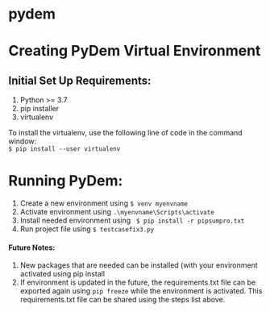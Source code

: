 # pydem
# Creating PyDem Virtual Environment

## Initial Set Up Requirements:

1. Python >= 3.7 <br>
2. pip installer <br>
3. virtualenv <br>


To install the virtualenv, use the following line of code in the command window: <br>
`$ pip install --user virtualenv`
	                                                                  

# Running PyDem:

1. Create a new environment using `$ venv myenvname`
2. Activate environment using `.\myenvname\Scripts\activate`
3. Install needed environment using ` $ pip install -r pipsumpro.txt`
4. Run project file using `$ testcasefix3.py`


#### Future Notes:
1. New packages that are needed can be installed (with your environment activated using pip install
2. If environment is updated in the future, the requirements.txt file can be exported again using `pip freeze` while the environment is activated. 
This requirements.txt file can be shared using the steps list above.
